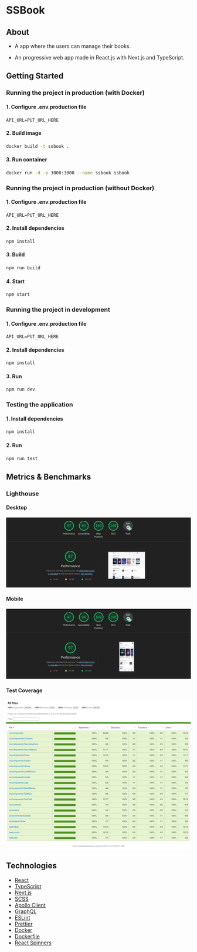 # SSBook

## About

- A app where the users can manage their books.

- An progressive web app made in React.js with Next.js and TypeScript.

## Getting Started

### Running the project in production (with Docker)

#### 1. Configure .env.production file

```.env.production
API_URL=PUT_URL_HERE
```

#### 2. Build image

```sh
docker build -t ssbook .
```

#### 3. Run container

```sh
docker run -d -p 3000:3000 --name ssbook ssbook
```

### Running the project in production (without Docker)

#### 1. Configure .env.production file

```.env.production
API_URL=PUT_URL_HERE
```

#### 2. Install dependencies

```sh
npm install
```

#### 3. Build

```sh
npm run build
```

#### 4. Start

```sh
npm start
```

### Running the project in development

#### 1. Configure .env.production file

```.env.production
API_URL=PUT_URL_HERE
```

#### 2. Install dependencies

```sh
npm install
```

#### 3. Run

```sh
npm run dev
```

### Testing the application

#### 1. Install dependencies

```sh
npm install
```

#### 2. Run

```sh
npm run test
```

## Metrics & Benchmarks

### Lighthouse

#### Desktop

![Lighthouse Desktop Screenshoot](./.docs/benchmarks/lighthouse-desktop.png)

#### Mobile

![Lighthouse Mobile Screenshoot](./.docs/benchmarks/lighthouse-mobile.png)

#### Test Coverage

![Last Test Coverage Update](./.docs/benchmarks/test-coverage.png)

## Technologies

- [React](https://react.dev/)
- [TypeScript](https://www.typescriptlang.org/)
- [Next.js](https://nextjs.org/)
- [SCSS](https://sass-lang.com/)
- [Apollo Client](https://www.apollographql.com/docs/)
- [GraphQL](https://graphql.org/)
- [ESLint](https://eslint.org/)
- [Prettier](https://prettier.io/)
- [Docker](https://docs.docker.com/)
- [Dockerfile](https://docs.docker.com/engine/reference/builder/)
- [React Spinners](https://www.davidhu.io/react-spinners/)
